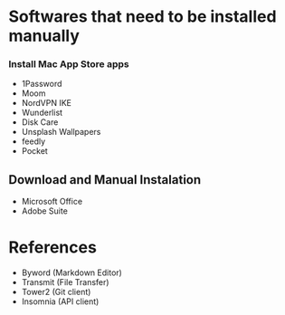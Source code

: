 # Softwares that need to be installed manually

### Install Mac App Store apps
- 1Password
- Moom
- NordVPN IKE
- Wunderlist
- Disk Care
- Unsplash Wallpapers
- feedly
- Pocket

## Download and Manual Instalation
- Microsoft Office
- Adobe Suite

# References
- Byword (Markdown Editor)
- Transmit (File Transfer)
- Tower2 (Git client)
- Insomnia (API client)